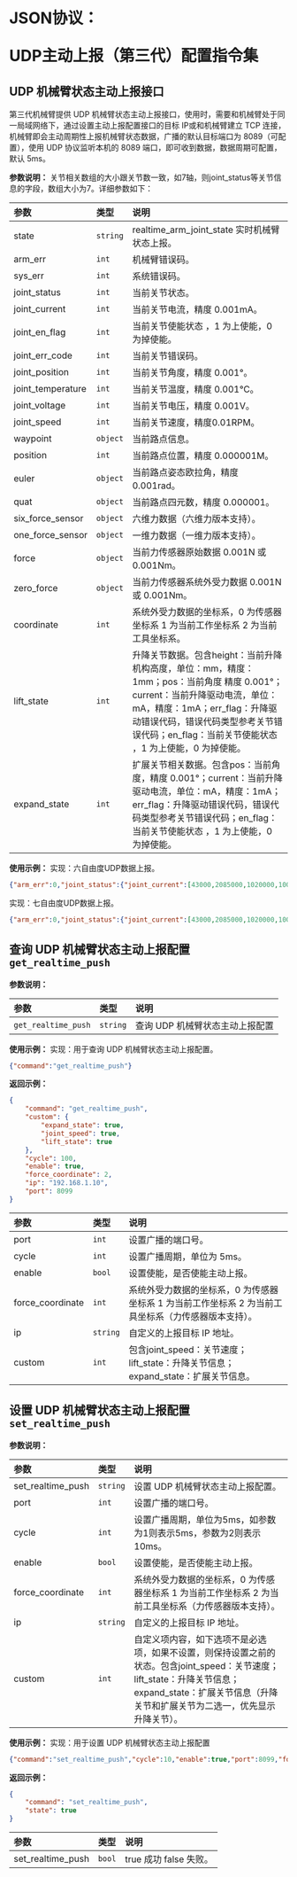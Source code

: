 # <p class="hidden">JSON协议：</p>UDP主动上报（第三代）配置指令集

## UDP 机械臂状态主动上报接口

第三代机械臂提供 UDP 机械臂状态主动上报接口，使用时，需要和机械臂处于同一局域网络下，通过设置主动上报配置接口的目标 IP或和机械臂建立 TCP 连接，机械臂即会主动周期性上报机械臂状态数据，广播的默认目标端口为 8089（可配置），使用 UDP 协议监听本机的 8089 端口，即可收到数据，数据周期可配置，默认 5ms。

**参数说明：**
关节相关数组的大小跟关节数一致，如7轴，则joint_status等关节信息的字段，数组大小为7。详细参数如下：

|   参数    |   类型    |   说明    |
|   :--     |   :--     |   :--     |
|state|`string`|realtime_arm_joint_state 实时机械臂状态上报。|
|arm_err|`int`|机械臂错误码。|
|sys_err|`int`|系统错误码。|
|joint_status|`int`|当前关节状态。|
|joint_current|`int`|当前关节电流，精度 0.001mA。|
|joint_en_flag|`int`|当前关节使能状态 ，1 为上使能，0 为掉使能。|
|joint_err_code|`int`|当前关节错误码。|
|joint_position|`int`|当前关节角度，精度 0.001°。|
|joint_temperature|`int`|当前关节温度，精度 0.001℃。|
|joint_voltage|`int`|当前关节电压，精度 0.001V。|
|joint_speed|`int`|当前关节速度，精度0.01RPM。|
|waypoint|`object`|当前路点信息。|
|position|`int`|当前路点位置，精度 0.000001M。|
|euler|`object`|当前路点姿态欧拉角，精度 0.001rad。|
|quat|`object`|当前路点四元数，精度 0.000001。|
|six_force_sensor|`object`|六维力数据（六维力版本支持）。|
|one_force_sensor|`object`|一维力数据（一维力版本支持）。|
|force|`object`|当前力传感器原始数据 0.001N 或 0.001Nm。|
|zero_force|`object`|当前力传感器系统外受力数据 0.001N 或 0.001Nm。|
|coordinate|`int`|系统外受力数据的坐标系，0 为传感器坐标系 1 为当前工作坐标系 2 为当前工具坐标系。|
|lift_state|`int`|升降关节数据。包含height：当前升降机构高度，单位：mm，精度：1mm；pos：当前角度  精度 0.001°；current：当前升降驱动电流，单位：mA，精度：1mA；err_flag：升降驱动错误代码，错误代码类型参考关节错误代码；en_flag：当前关节使能状态 ，1 为上使能，0 为掉使能。|
|expand_state|`int`|扩展关节相关数据。包含pos：当前角度，精度 0.001°；current：当前升降驱动电流，单位：mA，精度：1mA；err_flag：升降驱动错误代码，错误代码类型参考关节错误代码；en_flag：当前关节使能状态 ，1 为上使能，0 为掉使能。|

**使用示例：**
实现：六自由度UDP数据上报。

```json
{"arm_err":0,"joint_status":{"joint_current":[43000,2085000,1020000,1000,257000,-57000],"joint_en_flag":[1,1,1,1,1,1],"joint_err_code":[0,0,0,0,0,0],"joint_position":[13434,-69764,2926,-4742,-45721,-223],"joint_temperature":[33000,35000,37000,36000,37000,39000],"joint_voltage":[22000,22000,22000,22000,22000,22000]},"six_force_sensor":{"force":[-13000,3799,-22393,-216,-408,481],"zero_force":[17476,10415,30827,5,2,2],"coordinate":1},"state":"realtime_arm_joint_state","sys_err":0,"waypoint":{"euler":[2935,2935,2935],"position":[578568,127709,345856],"quat":[-23405,824245,106348,555663]}}
```

实现：七自由度UDP数据上报。

```json
{"arm_err":0,"joint_status":{"joint_current":[43000,2085000,1020000,1000,257000,-57000,1000],"joint_en_flag":[1,1,1,1,1,1,1],"joint_err_code":[0,0,0,0,0,0,0],"joint_position":[13434,-69764,2926,-4742,-45721,-223,-223],"joint_temperature":[33000,35000,37000,36000,37000,39000,37000],"joint_voltage":[22000,22000,22000,22000,22000,22000,22000]},"six_force_sensor":{"force":[-13000,3799,-22393,-216,-408,481],"zero_force":[17476,10415,30827,5,2,2],"coordinate":1},"state":"realtime_arm_joint_state","sys_err":0,"waypoint":{"euler":[2935,2935,2935],"position":[578568,127709,345856],"quat":[-23405,824245,106348,555663]}}
```

## 查询 UDP 机械臂状态主动上报配置`get_realtime_push`

**参数说明：**

|   参数    |   类型    |   说明    |
|   :--     |   :--     |   :--     |
|   `get_realtime_push`     |   `string`   |   查询 UDP 机械臂状态主动上报配置     |

**使用示例：**
实现：用于查询 UDP 机械臂状态主动上报配置。

```json
{"command":"get_realtime_push"}
```

**返回示例：**

```json
{
    "command": "get_realtime_push",
    "custom": {
        "expand_state": true,
        "joint_speed": true,
        "lift_state": true
    },
    "cycle": 100,
    "enable": true,
    "force_coordinate": 2,
    "ip": "192.168.1.10",
    "port": 8099
}
```

|   参数    |   类型    |   说明    |
|   :--     |   :--     |   :--     |
|port|`int`|设置广播的端口号。|
|cycle|`int`|设置广播周期，单位为 5ms。|
|enable|`bool`|设置使能，是否使能主动上报。|
|force_coordinate|`int`|系统外受力数据的坐标系，0 为传感器坐标系 1 为当前工作坐标系 2 为当前工具坐标系（力传感器版本支持）。|
|ip|`string`|自定义的上报目标 IP 地址。|
|custom|`int`| 包含joint_speed：关节速度；lift_state：升降关节信息；expand_state：扩展关节信息。|

## 设置 UDP 机械臂状态主动上报配置`set_realtime_push`

**参数说明：**

|   参数    |   类型    |   说明    |
|   :--     |   :--     |   :--     |
|set_realtime_push|   `string`   |   设置 UDP 机械臂状态主动上报配置。     |
|port|`int`|设置广播的端口号。|
|cycle|`int`|设置广播周期，单位为5ms，如参数为1则表示5ms，参数为2则表示10ms。|
|enable|`bool`|设置使能，是否使能主动上报。|
|force_coordinate|`int`|系统外受力数据的坐标系，0 为传感器坐标系 1 为当前工作坐标系 2 为当前工具坐标系（力传感器版本支持）。|
|ip|`string`|自定义的上报目标 IP 地址。|
|custom|`int`| 自定义项内容，如下选项不是必选项，如果不设置，则保持设置之前的状态。包含joint_speed：关节速度；lift_state：升降关节信息；expand_state：扩展关节信息（升降关节和扩展关节为二选一，优先显示升降关节）。|

**使用示例：**
实现：用于设置 UDP 机械臂状态主动上报配置

```json
{"command":"set_realtime_push","cycle":10,"enable":true,"port":8099,"force_coordinate":2,"ip":"192.168.1.10"}
```

**返回示例：**

```json
{
    "command": "set_realtime_push",
    "state": true
}
```

|   参数    |   类型    |   说明    |
|   :--     |   :--     |   :--     |
|set_realtime_push|`bool`|true 成功  false  失败。|
